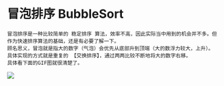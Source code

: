 # 冒泡排序 BubbleSort
    冒泡排序是一种比较简单的 稳定排序 算法，效率不高，因此实际当中用到的机会并不多。但
    作为快速排序算法的基础，还是有必要了解一下。
    顾名思义，冒泡就是指大的数字（气泡）会优先从底部升到顶端（大的数浮力较大，上升）。
    具体实现的方式就是重复的 【交换排序】，通过两两比较不断地将大的数字右移。
    具体看下面的GIF图就很清楚了。
![](https://github.com/Ewenwan/ShiYanLou/blob/master/Algorithm/img/bublesort.gif)
